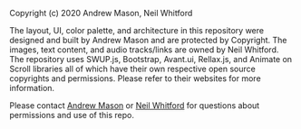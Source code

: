 Copyright (c) 2020 Andrew Mason, Neil Whitford

The layout, UI, color palette, and architecture in this repository were designed and built by Andrew Mason and are protected by Copyright. The images, text content, and audio tracks/links are owned by Neil Whitford. The repository uses SWUP.js, Bootstrap, Avant.ui, Rellax.js, and Animate on Scroll libraries all of which have their own respective open source copyrights and permissions. Please refer to their websites for more information.

Please contact [Andrew Mason](https://andrewmasonmedia.com) or [Neil Whitford](https://neilwhitford.com) for questions about permissions and use of this repo.
